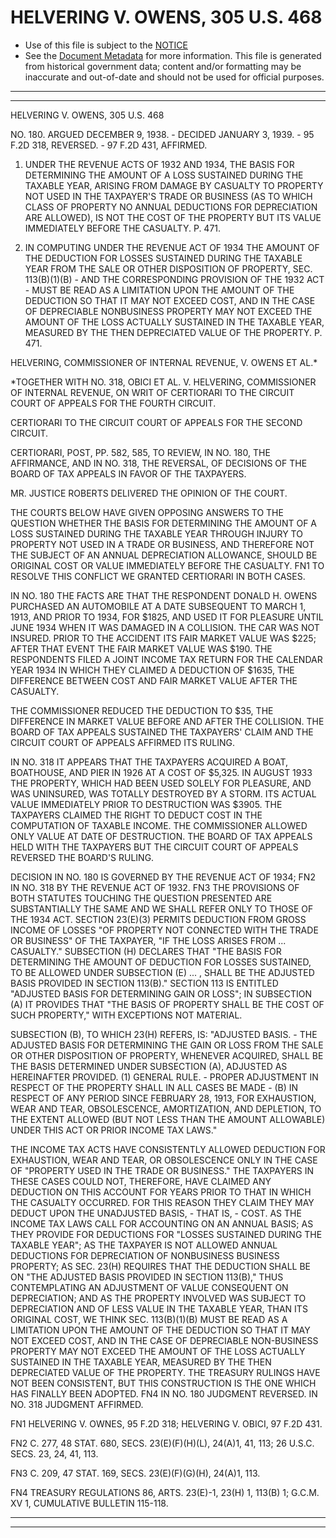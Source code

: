 ---
---

# HELVERING V. OWENS, 305 U.S. 468

* Use of this file is subject to the [NOTICE](https://github.com/publicdocs/notice/blob/master/NOTICE)
* See the [Document Metadata](../../../) for more information.
  This file is generated from historical government data; content and/or formatting may be inaccurate and out-of-date and should not be used for official purposes.

----------
----------

HELVERING V. OWENS, 305 U.S. 468

NO. 180.  ARGUED DECEMBER 9, 1938.  - DECIDED JANUARY 3, 1939.  - 95 F.2D 318, REVERSED.  - 97 F.2D 431, AFFIRMED.

1.  UNDER THE REVENUE ACTS OF 1932 AND 1934, THE BASIS FOR DETERMINING THE AMOUNT OF A LOSS SUSTAINED DURING THE TAXABLE YEAR, ARISING FROM DAMAGE BY CASUALTY TO PROPERTY NOT USED IN THE TAXPAYER'S TRADE OR BUSINESS (AS TO WHICH CLASS OF PROPERTY NO ANNUAL DEDUCTIONS FOR DEPRECIATION ARE ALLOWED), IS NOT THE COST OF THE PROPERTY BUT ITS VALUE IMMEDIATELY BEFORE THE CASUALTY.  P. 471.

2.  IN COMPUTING UNDER THE REVENUE ACT OF 1934 THE AMOUNT OF THE DEDUCTION FOR LOSSES SUSTAINED DURING THE TAXABLE YEAR FROM THE SALE OR OTHER DISPOSITION OF PROPERTY, SEC. 113(B)(1)(B) - AND THE CORRESPONDING PROVISION OF THE 1932 ACT - MUST BE READ AS A LIMITATION UPON THE AMOUNT OF THE DEDUCTION SO THAT IT MAY NOT EXCEED COST, AND IN THE CASE OF DEPRECIABLE NONBUSINESS PROPERTY MAY NOT EXCEED THE AMOUNT OF THE LOSS ACTUALLY SUSTAINED IN THE TAXABLE YEAR, MEASURED BY THE THEN DEPRECIATED VALUE OF THE PROPERTY.  P. 471.

HELVERING, COMMISSIONER OF INTERNAL REVENUE, V. OWENS ET AL.\*

\*TOGETHER WITH NO. 318, OBICI ET AL. V. HELVERING, COMMISSIONER OF INTERNAL REVENUE, ON WRIT OF CERTIORARI TO THE CIRCUIT COURT OF APPEALS FOR THE FOURTH CIRCUIT.

CERTIORARI TO THE CIRCUIT COURT OF APPEALS FOR THE SECOND CIRCUIT.

CERTIORARI, POST, PP. 582, 585, TO REVIEW, IN NO. 180, THE AFFIRMANCE, AND IN NO. 318, THE REVERSAL, OF DECISIONS OF THE BOARD OF TAX APPEALS IN FAVOR OF THE TAXPAYERS.

MR. JUSTICE ROBERTS DELIVERED THE OPINION OF THE COURT.

THE COURTS BELOW HAVE GIVEN OPPOSING ANSWERS TO THE QUESTION WHETHER THE BASIS FOR DETERMINING THE AMOUNT OF A LOSS SUSTAINED DURING THE TAXABLE YEAR THROUGH INJURY TO PROPERTY NOT USED IN A TRADE OR BUSINESS, AND THEREFORE NOT THE SUBJECT OF AN ANNUAL DEPRECIATION ALLOWANCE, SHOULD BE ORIGINAL COST OR VALUE IMMEDIATELY BEFORE THE CASUALTY.  FN1  TO RESOLVE THIS CONFLICT WE GRANTED CERTIORARI IN BOTH CASES.

IN NO. 180 THE FACTS ARE THAT THE RESPONDENT DONALD H. OWENS PURCHASED AN AUTOMOBILE AT A DATE SUBSEQUENT TO MARCH 1, 1913, AND PRIOR TO 1934, FOR $1825, AND USED IT FOR PLEASURE UNTIL JUNE 1934 WHEN IT WAS DAMAGED IN A COLLISION.  THE CAR WAS NOT INSURED.  PRIOR TO THE ACCIDENT ITS FAIR MARKET VALUE WAS $225; AFTER THAT EVENT THE FAIR MARKET VALUE WAS $190.  THE RESPONDENTS FILED A JOINT INCOME TAX RETURN FOR THE CALENDAR YEAR 1934 IN WHICH THEY CLAIMED A DEDUCTION OF $1635, THE DIFFERENCE BETWEEN COST AND FAIR MARKET VALUE AFTER THE CASUALTY.

THE COMMISSIONER REDUCED THE DEDUCTION TO $35, THE DIFFERENCE IN MARKET VALUE BEFORE AND AFTER THE COLLISION.  THE BOARD OF TAX APPEALS SUSTAINED THE TAXPAYERS' CLAIM AND THE CIRCUIT COURT OF APPEALS AFFIRMED ITS RULING.

IN NO. 318 IT APPEARS THAT THE TAXPAYERS ACQUIRED A BOAT, BOATHOUSE, AND PIER IN 1926 AT A COST OF $5,325.  IN AUGUST 1933 THE PROPERTY, WHICH HAD BEEN USED SOLELY FOR PLEASURE, AND WAS UNINSURED, WAS TOTALLY DESTROYED BY A STORM.  ITS ACTUAL VALUE IMMEDIATELY PRIOR TO DESTRUCTION WAS $3905.  THE TAXPAYERS CLAIMED THE RIGHT TO DEDUCT COST IN THE COMPUTATION OF TAXABLE INCOME.  THE COMMISSIONER ALLOWED ONLY VALUE AT DATE OF DESTRUCTION.  THE BOARD OF TAX APPEALS HELD WITH THE TAXPAYERS BUT THE CIRCUIT COURT OF APPEALS REVERSED THE BOARD'S RULING.

DECISION IN NO. 180 IS GOVERNED BY THE REVENUE ACT OF 1934; FN2  IN NO. 318 BY THE REVENUE ACT OF 1932.  FN3  THE PROVISIONS OF BOTH STATUTES TOUCHING THE QUESTION PRESENTED ARE SUBSTANTIALLY THE SAME AND WE SHALL REFER ONLY TO THOSE OF THE 1934 ACT.  SECTION 23(E)(3) PERMITS DEDUCTION FROM GROSS INCOME OF LOSSES "OF PROPERTY NOT CONNECTED WITH THE TRADE OR BUSINESS" OF THE TAXPAYER, "IF THE LOSS ARISES FROM  ... CASUALTY."  SUBSECTION (H) DECLARES THAT "THE BASIS FOR DETERMINING THE AMOUNT OF DEDUCTION FOR LOSSES SUSTAINED, TO BE ALLOWED UNDER SUBSECTION (E)  ... , SHALL BE THE ADJUSTED BASIS PROVIDED IN SECTION 113(B)."  SECTION 113 IS ENTITLED "ADJUSTED BASIS FOR DETERMINING GAIN OR LOSS"; IN SUBSECTION (A) IT PROVIDES THAT "THE BASIS OF PROPERTY SHALL BE THE COST OF SUCH PROPERTY," WITH EXCEPTIONS NOT MATERIAL.

SUBSECTION (B), TO WHICH 23(H) REFERS, IS:  "ADJUSTED BASIS.  - THE ADJUSTED BASIS FOR DETERMINING THE GAIN OR LOSS FROM THE SALE OR OTHER DISPOSITION OF PROPERTY, WHENEVER ACQUIRED, SHALL BE THE BASIS DETERMINED UNDER SUBSECTION (A), ADJUSTED AS HEREINAFTER PROVIDED.  (1) GENERAL RULE.  - PROPER ADJUSTMENT IN RESPECT OF THE PROPERTY SHALL IN ALL CASES BE MADE - (B) IN RESPECT OF ANY PERIOD SINCE FEBRUARY 28, 1913, FOR EXHAUSTION, WEAR AND TEAR, OBSOLESCENCE, AMORTIZATION, AND DEPLETION, TO THE EXTENT ALLOWED (BUT NOT LESS THAN THE AMOUNT ALLOWABLE) UNDER THIS ACT OR PRIOR INCOME TAX LAWS."

THE INCOME TAX ACTS HAVE CONSISTENTLY ALLOWED DEDUCTION FOR EXHAUSTION, WEAR AND TEAR, OR OBSOLESCENCE ONLY IN THE CASE OF "PROPERTY USED IN THE TRADE OR BUSINESS."  THE TAXPAYERS IN THESE CASES COULD NOT, THEREFORE, HAVE CLAIMED ANY DEDUCTION ON THIS ACCOUNT FOR YEARS PRIOR TO THAT IN WHICH THE CASUALTY OCCURRED.  FOR THIS REASON THEY CLAIM THEY MAY DEDUCT UPON THE UNADJUSTED BASIS,  - THAT IS,  - COST.  AS THE INCOME TAX LAWS CALL FOR ACCOUNTING ON AN ANNUAL BASIS; AS THEY PROVIDE FOR DEDUCTIONS FOR "LOSSES SUSTAINED DURING THE TAXABLE YEAR"; AS THE TAXPAYER IS NOT ALLOWED ANNUAL DEDUCTIONS FOR DEPRECIATION OF NONBUSINESS BUSINESS PROPERTY; AS SEC. 23(H) REQUIRES THAT THE DEDUCTION SHALL BE ON "THE ADJUSTED BASIS PROVIDED IN SECTION 113(B)," THUS CONTEMPLATING AN ADJUSTMENT OF VALUE CONSEQUENT ON DEPRECIATION; AND AS THE PROPERTY INVOLVED WAS SUBJECT TO DEPRECIATION AND OF LESS VALUE IN THE TAXABLE YEAR, THAN ITS ORIGINAL COST, WE THINK SEC. 113(B)(1)(B) MUST BE READ AS A LIMITATION UPON THE AMOUNT OF THE DEDUCTION SO THAT IT MAY NOT EXCEED COST, AND IN THE CASE OF DEPRECIABLE NON-BUSINESS PROPERTY MAY NOT EXCEED THE AMOUNT OF THE LOSS ACTUALLY SUSTAINED IN THE TAXABLE YEAR, MEASURED BY THE THEN DEPRECIATED VALUE OF THE PROPERTY.  THE TREASURY RULINGS HAVE NOT BEEN CONSISTENT, BUT THIS CONSTRUCTION IS THE ONE WHICH HAS FINALLY BEEN ADOPTED.  FN4  IN NO. 180 JUDGMENT REVERSED.  IN NO. 318 JUDGMENT AFFIRMED.

FN1  HELVERING V. OWNES, 95 F.2D 318; HELVERING V. OBICI, 97 F.2D 431.

FN2  C. 277, 48 STAT. 680, SECS. 23(E)(F)(H)(L), 24(A)1, 41, 113; 26 U.S.C. SECS. 23, 24, 41, 113.

FN3  C. 209, 47 STAT. 169, SECS. 23(E)(F)(G)(H), 24(A)1, 113.

FN4  TREASURY REGULATIONS 86, ARTS. 23(E)-1, 23(H) 1, 113(B) 1; G.C.M. XV 1, CUMULATIVE BULLETIN 115-118.


----------
----------

